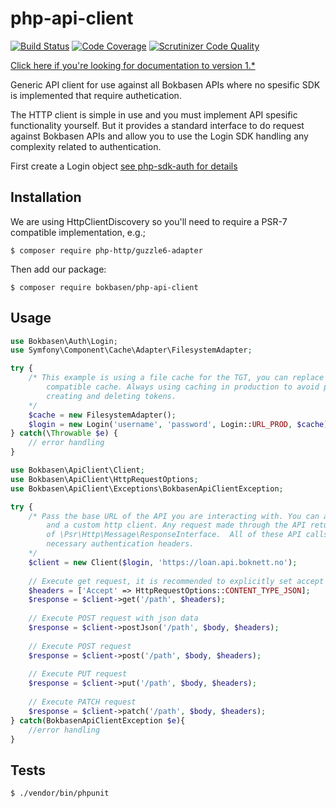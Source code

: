 # php-api-client

[![Build Status](https://scrutinizer-ci.com/g/Bokbasen/php-api-client/badges/build.png?b=master)](https://scrutinizer-ci.com/g/Bokbasen/php-api-client/build-status/master) [![Code Coverage](https://scrutinizer-ci.com/g/Bokbasen/php-api-client/badges/coverage.png?b=master)](https://scrutinizer-ci.com/g/Bokbasen/php-api-client/?branch=master) [![Scrutinizer Code Quality](https://scrutinizer-ci.com/g/Bokbasen/php-api-client/badges/quality-score.png?b=master)](https://scrutinizer-ci.com/g/Bokbasen/php-api-client/?branch=master)

[Click here if you're looking for documentation to version 1.*](https://github.com/Bokbasen/php-api-client/tree/v1.0.1)

Generic API client for use against all Bokbasen APIs where no spesific SDK is implemented that require authetication. 

The HTTP client is simple in use and you must implement API spesific functionality yourself. But it provides a standard interface to do request against Bokbasen APIs and allow you to use the Login SDK handling any complexity related to authentication.

First create a Login object [see php-sdk-auth for details](https://github.com/Bokbasen/php-sdk-auth)

## Installation

We are using HttpClientDiscovery so you'll need to require a PSR-7 compatible implementation, e.g.;

```
$ composer require php-http/guzzle6-adapter
```

Then add our package:

```
$ composer require bokbasen/php-api-client
```


## Usage

```php
use Bokbasen\Auth\Login;
use Symfony\Component\Cache\Adapter\FilesystemAdapter;

try {
    /* This example is using a file cache for the TGT, you can replace this with any PSR-6 
        compatible cache. Always using caching in production to avoid performance penalty of 
        creating and deleting tokens.
    */
    $cache = new FilesystemAdapter();
    $login = new Login('username', 'password', Login::URL_PROD, $cache);
} catch(\Throwable $e) {
    // error handling
}
```

```php
use Bokbasen\ApiClient\Client;
use Bokbasen\ApiClient\HttpRequestOptions;
use Bokbasen\ApiClient\Exceptions\BokbasenApiClientException;

try {
    /* Pass the base URL of the API you are interacting with. You can also pass a logger 
        and a custom http client. Any request made through the API returns an instance 
        of \Psr\Http\Message\ResponseInterface.  All of these API calls will include the 
        necessary authentication headers.
    */
    $client = new Client($login, 'https://loan.api.boknett.no');
    
    // Execute get request, it is recommended to explicitly set accept parameter
    $headers = ['Accept' => HttpRequestOptions::CONTENT_TYPE_JSON];
    $response = $client->get('/path', $headers);
    
    // Execute POST request with json data
    $response = $client->postJson('/path', $body, $headers);
    
    // Execute POST request 
    $response = $client->post('/path', $body, $headers);
    
    // Execute PUT request
    $response = $client->put('/path', $body, $headers);
    
    // Execute PATCH request
    $response = $client->patch('/path', $body, $headers);
} catch(BokbasenApiClientException $e){
    //error handling
}
```

## Tests

```
$ ./vendor/bin/phpunit
```
